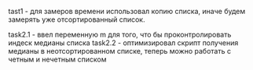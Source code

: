 tast1 - для замеров времени использовал копию списка, иначе будем замерять уже отсортированный список.

task2.1 - ввел переменную m для того, что бы проконтролировать индеск медианы списка
task2.2 - оптимизировал скрипт получения медианы в неотсортированном списке, теперь можно работать с четным и нечетным списком
 
 
 
